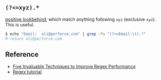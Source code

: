## `(?<=xyz).*`
[positive lookbehind](http://www.regular-expressions.info/lookaround.html), which match anything following `xyz` (exclusive `xyz`). This is useful.
```bash
$ echo "Email:  ali@perforce.com" | grep -Po "(?<=Email:\t).*"
# return ali@perforce.com
```

## Reference
* [Five Invaluable Techniques to Improve Regex Performance](https://www.loggly.com/blog/five-invaluable-techniques-to-improve-regex-performance/)
* [Regex tutorial](http://www.rexegg.com/regex-quickstart.html)
